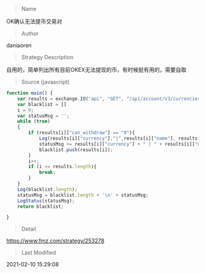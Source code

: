
> Name

OK确认无法提币交易对

> Author

daniaoren

> Strategy Description

自用的，简单列出所有目前OKEX无法提现的币，有时候挺有用的，需要自取



> Source (javascript)

``` javascript
function main() {
    var results = exchange.IO("api", "GET", "/api/account/v3/currencies", "" , "");
    var blacklist = []
    i = 0;
    var statusMsg = '';
	while (true)
    {
        if (results[i]["can_withdraw"] == "0"){
            Log(results[i]["currency"],"|",results[i]["name"], results[i]["can_deposit"]);
            statusMsg += results[i]["currency"] + " | " + results[i]["name"] + ' ' + results[i]["can_deposit"] + '\n';
            blacklist.push(results[i]);
        }
        i++;
        if (i >= results.length){
        	break;
        }
    }
    Log(blacklist.length);
    statusMsg = blacklist.length + '\n' + statusMsg;
    LogStatus(statusMsg);
    return blacklist;

}
```

> Detail

https://www.fmz.com/strategy/253278

> Last Modified

2021-02-10 15:29:08
